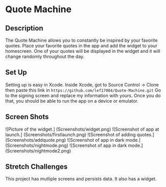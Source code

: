 #  Quote Machine

## Description 
The Quote Machine allows you to constantly be inspired by your favorite quotes. Place your favorite quotes in the app and add the widget to your homescreen. One of your quotes will be displayed in the widget and it will change randomly throughout the day. 

## Set Up
Setting up is easy in Xcode. Inside Xcode, got to Source Control -> Clone then paste this link in `https://github.com/lef17004/Quote-Machine.git`
Go to the signing screen and replace my information with yours. Once you do that, you should be able to run the app on a device or emulator. 

## Screen Shots
![Picture of the widget.] (Screenshots/widget.png)
![Screenshot of app at launch.] (Screenshots/firstlaunch.png)
![Screenshot of adding quotes.] (Screenshots/addquote.png)
![Screenshot of app in dark mode.] (Screenshots/nightmode.png)
![Screenshot of app in dark mode.] (Screenshots/nightmode2.png)

## Stretch Challenges
This project has mutliple screens and persists data. It also has a widget. 
